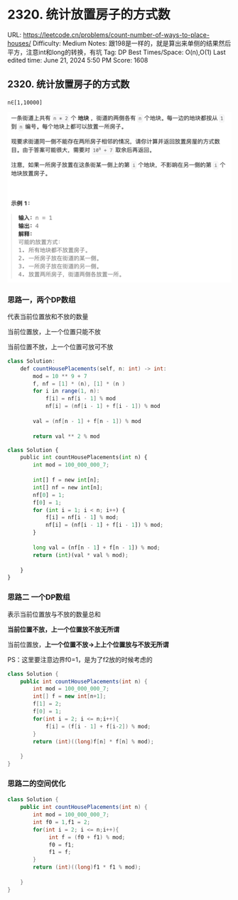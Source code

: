# 2320. 统计放置房子的方式数

URL: https://leetcode.cn/problems/count-number-of-ways-to-place-houses/
Difficulty: Medium
Notes: 跟198是一样的，就是算出来单侧的结果然后平方，注意int和long的转换，有坑
Tag: DP
Best Times/Space: O(n),O(1)
Last edited time: June 21, 2024 5:50 PM
Score: 1608

## 2320. 统计放置房子的方式数

`n∈[1,10000]`

![Untitled](image/2320%20%E7%BB%9F%E8%AE%A1%E6%94%BE%E7%BD%AE%E6%88%BF%E5%AD%90%E7%9A%84%E6%96%B9%E5%BC%8F%E6%95%B0/Untitled.png)

### 思路一，两个DP数组

代表当前位置放和不放的数量

当前位置放，上一个位置只能不放

当前位置不放，上一个位置可放可不放

```java
class Solution:
    def countHousePlacements(self, n: int) -> int:
        mod = 10 ** 9 + 7
        f, nf = [1] * (n), [1] * (n )
        for i in range(1, n):
            f[i] = nf[i - 1] % mod
            nf[i] = (nf[i - 1] + f[i - 1]) % mod

        val = (nf[n - 1] + f[n - 1]) % mod

        return val ** 2 % mod
```

```python
class Solution {
    public int countHousePlacements(int n) {
        int mod = 100_000_000_7;

        int[] f = new int[n];
        int[] nf = new int[n];
        nf[0] = 1;
        f[0] = 1;
        for (int i = 1; i < n; i++) {
            f[i] = nf[i - 1] % mod;
            nf[i] = (nf[i - 1] + f[i - 1]) % mod;
        }

        long val = (nf[n - 1] + f[n - 1]) % mod;
        return (int)(val * val % mod);

    }
}
```

### 思路二 一个DP数组

表示当前位置放与不放的数量总和

**当前位置不放，上一个位置放不放无所谓**

当前位置放，**上一个位置不放→上上个位置放与不放无所谓**

PS：这里要注意边界f0=1，是为了f2放的时候考虑的

```java
class Solution {
    public int countHousePlacements(int n) {
        int mod = 100_000_000_7;
        int[] f = new int[n+1];
        f[1] = 2;
        f[0] = 1; 
        for(int i = 2; i <= n;i++){
            f[i] = (f[i - 1] + f[i-2]) % mod;        
        }
        return (int)((long)f[n] * f[n] % mod);

    }
}
```

### 思路二的空间优化

```java
class Solution {
    public int countHousePlacements(int n) {
        int mod = 100_000_000_7;
        int f0 = 1,f1 = 2;
        for(int i = 2; i <= n;i++){
             int f = (f0 + f1) % mod;        
             f0 = f1;
             f1 = f;
        }
        return (int)((long)f1 * f1 % mod);

    }
}
```
